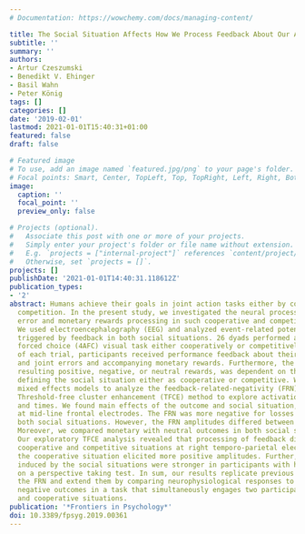 ```yaml
---
# Documentation: https://wowchemy.com/docs/managing-content/

title: The Social Situation Affects How We Process Feedback About Our Actions
subtitle: ''
summary: ''
authors:
- Artur Czeszumski
- Benedikt V. Ehinger
- Basil Wahn
- Peter König
tags: []
categories: []
date: '2019-02-01'
lastmod: 2021-01-01T15:40:31+01:00
featured: false
draft: false

# Featured image
# To use, add an image named `featured.jpg/png` to your page's folder.
# Focal points: Smart, Center, TopLeft, Top, TopRight, Left, Right, BottomLeft, Bottom, BottomRight.
image:
  caption: ''
  focal_point: ''
  preview_only: false

# Projects (optional).
#   Associate this post with one or more of your projects.
#   Simply enter your project's folder or file name without extension.
#   E.g. `projects = ["internal-project"]` references `content/project/deep-learning/index.md`.
#   Otherwise, set `projects = []`.
projects: []
publishDate: '2021-01-01T14:40:31.118612Z'
publication_types:
- '2'
abstract: Humans achieve their goals in joint action tasks either by cooperation or
  competition. In the present study, we investigated the neural processes underpinning
  error and monetary rewards processing in such cooperative and competitive situations.
  We used electroencephalography (EEG) and analyzed event-related potentials (ERPs)
  triggered by feedback in both social situations. 26 dyads performed a joint four-alternative
  forced choice (4AFC) visual task either cooperatively or competitively. At the end
  of each trial, participants received performance feedback about their individual
  and joint errors and accompanying monetary rewards. Furthermore, the outcome, i.e.,
  resulting positive, negative, or neutral rewards, was dependent on the pay-off matrix,
  defining the social situation either as cooperative or competitive. We used linear
  mixed effects models to analyze the feedback-related-negativity (FRN) and used the
  Threshold-free cluster enhancement (TFCE) method to explore activations of all electrodes
  and times. We found main effects of the outcome and social situation, but no interaction
  at mid-line frontal electrodes. The FRN was more negative for losses than wins in
  both social situations. However, the FRN amplitudes differed between social situations.
  Moreover, we compared monetary with neutral outcomes in both social situations.
  Our exploratory TFCE analysis revealed that processing of feedback differs between
  cooperative and competitive situations at right temporo-parietal electrodes where
  the cooperative situation elicited more positive amplitudes. Further, the differences
  induced by the social situations were stronger in participants with higher scores
  on a perspective taking test. In sum, our results replicate previous studies about
  the FRN and extend them by comparing neurophysiological responses to positive and
  negative outcomes in a task that simultaneously engages two participants in competitive
  and cooperative situations.
publication: '*Frontiers in Psychology*'
doi: 10.3389/fpsyg.2019.00361
---
```

